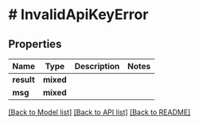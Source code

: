# # InvalidApiKeyError

## Properties

Name | Type | Description | Notes
------------ | ------------- | ------------- | -------------
**result** | **mixed** |  |
**msg** | **mixed** |  |

[[Back to Model list]](../../README.md#models) [[Back to API list]](../../README.md#endpoints) [[Back to README]](../../README.md)
